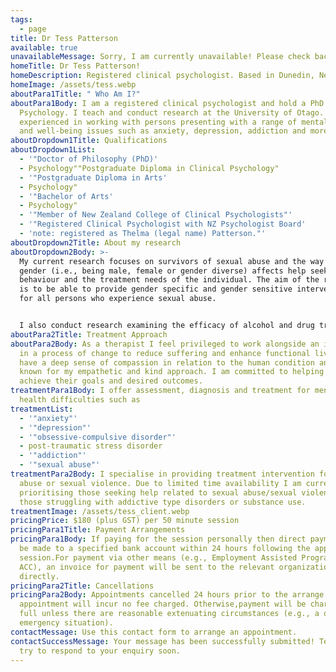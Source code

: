 ```yaml
---
tags:
  - page
title: Dr Tess Patterson
available: true
unavailableMessage: Sorry, I am currently unavailable! Please check back on this website soon.
homeTitle: Dr Tess Patterson!
homeDescription: Registered clinical psychologist. Based in Dunedin, New Zealand
homeImage: /assets/tess.webp
aboutPara1Title: " Who Am I?"
aboutPara1Body: I am a registered clinical psychologist and hold a PhD in
  Psychology. I teach and conduct research at the University of Otago. I am
  experienced in working with persons presenting with a range of mental health
  and well-being issues such as anxiety, depression, addiction and more.
aboutDropdown1Title: Qualifications
aboutDropdown1List:
  - '"Doctor of Philosophy (PhD)'
  - Psychology""Postgraduate Diploma in Clinical Psychology"
  - '"Postgraduate Diploma in Arts'
  - Psychology"
  - '"Bachelor of Arts'
  - Psychology"
  - '"Member of New Zealand College of Clinical Psychologists"'
  - '"Registered Clinical Psychologist with NZ Psychologist Board'
  - 'note: registered as Thelma (legal name) Patterson."'
aboutDropdown2Title: About my research
aboutDropdown2Body: >-
  My current research focuses on survivors of sexual abuse and the way in which
  gender (i.e., being male, female or gender diverse) affects help seeking
  behaviour and the treatment needs of the individual. The aim of the research
  is to be able to provide gender specific and gender sensitive interventions
  for all persons who experience sexual abuse.


  I also conduct research examining the efficacy of alcohol and drug treatment programmes.
aboutPara2Title: Treatment Approach
aboutPara2Body: As a therapist I feel privileged to work alongside an individual
  in a process of change to reduce suffering and enhance functional living. I
  have a deep sense of compassion in relation to the human condition and I am
  known for my empathetic and kind approach. I am committed to helping clients
  achieve their goals and desired outcomes.
treatmentPara1Body: I offer assessment, diagnosis and treatment for mental
  health difficulties such as
treatmentList:
  - '"anxiety"'
  - '"depression"'
  - '"obsessive-compulsive disorder"'
  - post-traumatic stress disorder
  - '"addiction"'
  - '"sexual abuse"'
treatmentPara2Body: I specialise in providing treatment intervention for sexual
  abuse or sexual violence. Due to limited time availability I am currently
  prioritising those seeking help related to sexual abuse/sexual violence or
  those struggling with addictive type disorders or substance use.
treatmentImage: /assets/tess_client.webp
pricingPrice: $180 (plus GST) per 50 minute session
pricingPara1Title: Payment Arrangements
pricingPara1Body: If paying for the session personally then direct payment is to
  be made to a specified bank account within 24 hours following the appointment
  session.For payment via other means (e.g., Employment Assisted Programmes,
  ACC), an invoice for payment will be sent to the relevant organization
  directly.
pricingPara2Title: Cancellations
pricingPara2Body: Appointments cancelled 24 hours prior to the arrange
  appointment will incur no fee charged. Otherwise,payment will be charged in
  full unless there are reasonable extenuating circumstances (e.g., a one-off
  emergency situation).
contactMessage: Use this contact form to arrange an appointment.
contactSuccessMessage: Your message has been successfully submitted! Tess will
  try to respond to your enquiry soon.
---
```

